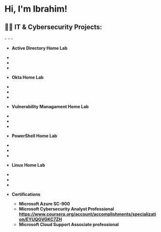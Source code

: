 <h1>Hi, I'm Ibrahim!   
<h2>👨‍💻 IT & Cybersecurity Projects:</h2>
-
-
-

- <b> Active Directory Home Lab </b>
-
-
-
    
- <b> Okta Home Lab </b>
-
-
-

- <b> Vulnerability Managament Home Lab <b>
-
-
-
  
- <b> PowerShell Home Lab </b>
-
-
-
   
- <b> Linux Home Lab </b>
-
-
-

- <b> Certifications </b>
  - Microsoft Azure SC-900 
  - Microsoft Cybersecurity Analyst Professional  https://www.coursera.org/account/accomplishments/specialization/EYUQGVGKC7ZH
  - Microsoft Cloud Support Associate professional 



